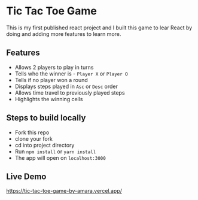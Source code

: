 # Tic Tac Toe Game

This is my first published react project and I built this game to lear React by doing and adding more features to learn more.

## Features

- Allows 2 players to play in turns
- Tells who the winner is - `Player X` or `Player O`
- Tells if no player won a round
- Displays steps played in `Asc` or `Desc` order
- Allows time travel to previously played steps
- Highlights the winning cells

## Steps to build locally
- Fork this repo  
- clone your fork
- cd into project directory  
- Run `npm install` or `yarn install`
- The app will open on `localhost:3000`

## Live Demo
https://tic-tac-toe-game-by-amara.vercel.app/
